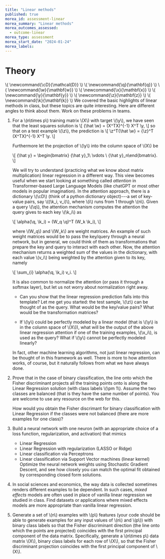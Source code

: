 ```yaml
---
title: "Linear methods"
published: true
morea_id: assessment-linear
morea_summary: "Linear methods"
morea_outcomes_assessed:
  - outcome-linear
morea_type: assessment
morea_start_date: "2024-01-24"
morea_labels:
---
```


# Theory
\\( \newcommand{\cD}{\mathcal{D}} \\)
\\( \newcommand{\q}{\mathbf{q}} \\)
\\( \newcommand{\w}{\mathbf{w}} \\)
\\( \newcommand{\x}{\mathbf{x}} \\)
\\( \newcommand{\y}{\mathbf{y}} \\)
\\( \newcommand{\z}{\mathbf{z}} \\)
\\( \newcommand{\k}{\mathbf{k}} \\)
We covered the basic highlights of linear methods in class, but these
topics are quite interesting. Here are different angles to think about them.
Work on these problems in teams. 

1. For a \\(n\times p\\) training matrix \\(X\\) with target \\(\y\\),
   we have seen that the least squares solution is \\[ {\hat \w} =
   (X^TX)^{-1} X^T \y, \\] so that on a test example \\(\z\\), the
   prediction is \\[ \z^T{\hat \w} = {\z}^T (X^TX)^{-1} X^T \y. \\]

   Furthermore let the projection of \\(\y\\) into the column space of
   \\(X\\) be 
   
   \\[ {\hat y} = \begin{bmatrix} {\hat y}_1\\ \vdots \\ {\hat y}_n\end{bmatrix}. \\] 
   
   We will try to understand
   (practicing what we know about matrix multiplication) linear
   regression in a different way. This view becomes useful when we
   start looking at something called _attention_ in Transformer-based
   Large Language Models (like chatGPT or most other models in popular
   imagination).  In the attention approach,
   there is a dictionary \\(\cD\\) (think of a python dictionary
   object)---a set of key-value pairs, say \\((\k_i, v_i)\\), where
   \\(i\\) runs from 1 through \\(n\\). Given a query \\(\q\\), the
   attention mechanism computes the attention the query gives to each
   key \\(\k_i\\) as

   \\[ \alpha(\q, \k_i) = (W_q \q)^T (W_k \k_i), \\]

   where \\(W_q\\) and \\(W_k\\) are weight matrices. An example of such
   weight matrices would be to pass the key/query through a
   neural network, but in general, we could think of them as 
   transformations that prepare the key and query to interact with each
   other. Now, the attention mechanism returns a weighted sum of the
   values in the dictionary, with each value \\(v_i\\) being weighted
   by the attention given to its key, namely

   \\[ \sum_{i} \alpha(\q, \k_i) v_i. \\]

   It is also common to normalize the attention (or pass it through a
   softmax layer), but let us not worry about normalization right
   away.

    * Can you show that the linear regression prediction falls into
  	  this template? Let me get you started: the test sample, \\(\z\\) can
  	  be thought of as the query. What would be the key/value pairs?
  	  What would be the transformation matrices?

    * If \\(\y\\) could be perfectly modeled by a linear model (that
  	  is \\(\y\\) is in the column space of \\(X\\)), what will be the
  	  output of the above linear regression attention if one
  	  of the training examples, \\(\x_i\\), is used as the query? What
  	  if \\(\y\\) cannot be perfectly modeled linearly?

   In fact, other machine learning algorithms, not just linear
   regression, can be thought of in this framework as well. There is
   more to how attention works, of course, but it naturally follows from
   what we have always done.


2. Prove that in the case of binary classification, the line onto
   which the Fisher discriminant projects all the training points onto
   is along the Linear Regression solution (with class labels \\(\pm
   1\\). Assume the two classes are balanced (that is they have the
   same number of points).  You are welcome to use any resource on the
   web for this.

   How would you obtain the Fisher discrimant for binary
   classification with Linear Regression if the classes were not
   balanced (there are more examples for one class)?

3. Build a neural network with one neuron (with an appropriate choice of
    a loss function, regularization, and activation) that mimics
	 * Linear Regression 
	 * Linear Regression with regularization (LASSO or Ridge)
	 * Linear classification via Perceptrons
	 * Linear classification via Support Vector machines (linear kernel)
   	Optimize the neural network weights using Stochastic Gradient Descent,
	and see how closely you can match the optimal fit obtained by
	corresponding closed form solutions. 

4. In social sciences and economics, the way data is collected
    sometimes renders different examples to be dependent. In such
    cases, _mixed effects_ models are often used in place of vanilla
    linear regression we studied in class. Find datasets or
    applications where mixed effects models are more appropriate than
    vanilla linear regression.


5. Generate a set of \\(n\\) examples with \\(p\\) features (your code
   should be able to generate examples for any input values of \\(n\\)
   and \\(p\\)) with binary class labels so that the Fisher
   discriminant direction (the line onto which the points are
   projected) coincides with the first principal component of the data
   matrix. Specifically, generate a \\(n\times p\\) data matrix
   \\(X\\), binary class labels for each row of \\(X\\), so that the
   Fisher discriminant projection coincides with the first principal
   component of \\(X\\).
   
